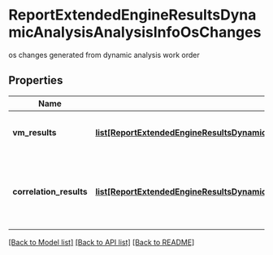 # ReportExtendedEngineResultsDynamicAnalysisAnalysisInfoOsChanges

os changes generated from dynamic analysis work order
## Properties
Name | Type | Description | Notes
------------ | ------------- | ------------- | -------------
**vm_results** | [**list[ReportExtendedEngineResultsDynamicAnalysisAnalysisInfoOsChangesVmResults]**](ReportExtendedEngineResultsDynamicAnalysisAnalysisInfoOsChangesVmResults.md) | OS Changes split out during DA | 
**correlation_results** | [**list[ReportExtendedEngineResultsDynamicAnalysisAnalysisInfoOsChangesCorrelationResults]**](ReportExtendedEngineResultsDynamicAnalysisAnalysisInfoOsChangesCorrelationResults.md) | information related to triggered BALE rules for dynamic analysis work order | [optional] 

[[Back to Model list]](../README.md#documentation-for-models) [[Back to API list]](../README.md#documentation-for-api-endpoints) [[Back to README]](../README.md)



